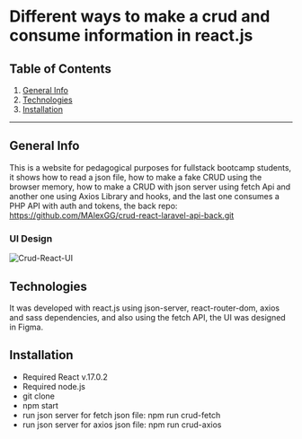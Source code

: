 Different ways to make a crud and consume information in react.js
============

## Table of Contents
1. [General Info](#general-info)
2. [Technologies](#technologies)
3. [Installation](#installation)

***
## General Info

This is a website for pedagogical purposes for fullstack bootcamp students, it shows how to read a json file, how to make a fake CRUD using the browser memory, how to make a CRUD with json server using fetch Api and another one using Axios Library and hooks, and the last one consumes a PHP API with auth and tokens, the back repo: https://github.com/MAlexGG/crud-react-laravel-api-back.git

### UI Design
![Crud-React-UI](https://user-images.githubusercontent.com/73828751/147887251-cc96092e-6ebf-47d1-974d-61814f38b6e4.jpg)

## Technologies
It was developed with react.js using json-server, react-router-dom, axios and sass dependencies, and also using the fetch API, the UI was designed in Figma. 

## Installation
- Required React v.17.0.2
- Required node.js
- git clone <repository>
- npm start
- run json server for fetch json file: npm run crud-fetch
- run json server for axios json file: npm run crud-axios
  
  
